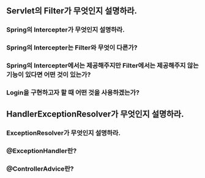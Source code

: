 ## Servlet의 Filter가 무엇인지 설명하라.

### Spring의 Intercepter가 무엇인지 설명하라.

### Spring의 Intercepter는 Filter와 무엇이 다른가?

### Spring의 Intercepter에서는 제공해주지만 Filter에서는 제공해주지 않는 기능이 있다면 어떤 것이 있는가?

### Login을 구현하고자 할 때 어떤 것을 사용하겠는가?

## HandlerExceptionResolver가 무엇인지 설명하라.

### ExceptionResolver가 무엇인지 설명하라.

### @ExceptionHandler란?

### @ControllerAdvice란?